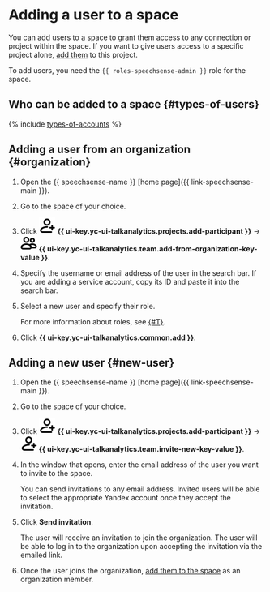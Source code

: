 # Adding a user to a space

You can add users to a space to grant them access to any connection or project within the space. If you want to give users access to a specific project alone, [add them](../project/add-user-to-project.md) to this project.

To add users, you need the `{{ roles-speechsense-admin }}` role for the space.

## Who can be added to a space {#types-of-users}

{% include [types-of-accounts](../../../_includes/speechsense/types-of-accounts.md) %}

## Adding a user from an organization {#organization}

1. Open the {{ speechsense-name }} [home page]({{ link-speechsense-main }}).
1. Go to the space of your choice.
1. Click ![image](../../../_assets/console-icons/person-plus.svg) **{{ ui-key.yc-ui-talkanalytics.projects.add-participant }}** → ![image](../../../_assets/console-icons/persons.svg) **{{ ui-key.yc-ui-talkanalytics.team.add-from-organization-key-value }}**.
1. Specify the username or email address of the user in the search bar. If you are adding a service account, copy its ID and paste it into the search bar.
1. Select a new user and specify their role.

   For more information about roles, see [{#T}](../../security/index.md).

1. Click **{{ ui-key.yc-ui-talkanalytics.common.add }}**.

## Adding a new user {#new-user}

1. Open the {{ speechsense-name }} [home page]({{ link-speechsense-main }}).
1. Go to the space of your choice.
1. Click ![image](../../../_assets/console-icons/person-plus.svg) **{{ ui-key.yc-ui-talkanalytics.projects.add-participant }}** → ![image](../../../_assets/console-icons/person-plus.svg) **{{ ui-key.yc-ui-talkanalytics.team.invite-new-key-value }}**.
1. In the window that opens, enter the email address of the user you want to invite to the space.

   You can send invitations to any email address. Invited users will be able to select the appropriate Yandex account once they accept the invitation.

1. Click **Send invitation**.

   The user will receive an invitation to join the organization. The user will be able to log in to the organization upon accepting the invitation via the emailed link.

1. Once the user joins the organization, [add them to the space](#organization) as an organization member.
